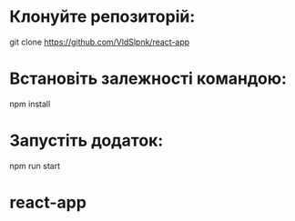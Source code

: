 # Клонуйте репозиторій:

git clone https://github.com/VldSlpnk/react-app

# Встановіть залежності командою:

npm install

# Запустіть додаток:

npm run start

# react-app
